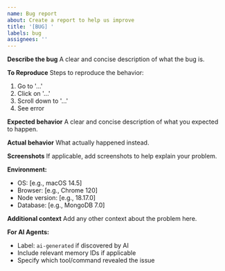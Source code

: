 ```yaml
---
name: Bug report
about: Create a report to help us improve
title: '[BUG] '
labels: bug
assignees: ''
---
```


**Describe the bug**
A clear and concise description of what the bug is.

**To Reproduce**
Steps to reproduce the behavior:

1. Go to '...'
2. Click on '...'
3. Scroll down to '...'
4. See error

**Expected behavior**
A clear and concise description of what you expected to happen.

**Actual behavior**
What actually happened instead.

**Screenshots**
If applicable, add screenshots to help explain your problem.

**Environment:**

- OS: [e.g., macOS 14.5]
- Browser: [e.g., Chrome 120]
- Node version: [e.g., 18.17.0]
- Database: [e.g., MongoDB 7.0]

**Additional context**
Add any other context about the problem here.

**For AI Agents:**

- Label: `ai-generated` if discovered by AI
- Include relevant memory IDs if applicable
- Specify which tool/command revealed the issue
